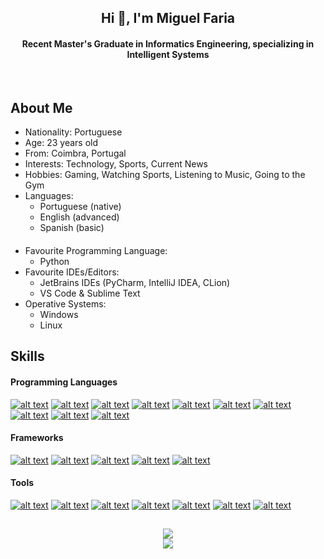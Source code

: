 <h2 align="center">Hi 👋, I'm Miguel Faria</h2>
<h4 align="center">Recent Master's Graduate in Informatics Engineering, specializing in Intelligent Systems</h4>
<br>

## About Me
- Nationality: Portuguese
- Age: 23 years old
- From: Coimbra, Portugal
- Interests: Technology, Sports, Current News  
- Hobbies: Gaming, Watching Sports, Listening to Music, Going to the Gym
- Languages:
  - Portuguese (native)
  - English (advanced)
  - Spanish (basic)
####
- Favourite Programming Language: 
  - Python
- Favourite IDEs/Editors: 
  - JetBrains IDEs (PyCharm, IntelliJ IDEA, CLion)
  - VS Code & Sublime Text
- Operative Systems:
  - Windows
  - Linux

## Skills
#### Programming Languages
[![alt text](https://skillicons.dev/icons?i=py "Python")](https://github.com/MiguelFaria57)
[![alt text](https://skillicons.dev/icons?i=java "Java")](https://github.com/MiguelFaria57)
[![alt text](https://skillicons.dev/icons?i=c "C")](https://github.com/MiguelFaria57)
[![alt text](https://skillicons.dev/icons?i=cs "C#")](https://github.com/MiguelFaria57)
[![alt text](https://skillicons.dev/icons?i=cpp "C++")](https://github.com/MiguelFaria57)
[![alt text](https://skillicons.dev/icons?i=react "React")](https://github.com/MiguelFaria57)
[![alt text](https://skillicons.dev/icons?i=js "JavaScript")](https://github.com/MiguelFaria57)
[![alt text](https://skillicons.dev/icons?i=html "HTML")](https://github.com/MiguelFaria57)
[![alt text](https://skillicons.dev/icons?i=matlab "MatLab")](https://github.com/MiguelFaria57)
[![alt text](https://skillicons.dev/icons?i=r "R")](https://github.com/MiguelFaria57)

#### Frameworks
[![alt text](https://skillicons.dev/icons?i=django "Django")](https://github.com/MiguelFaria57)
[![alt text](https://skillicons.dev/icons?i=spring "Spring")](https://github.com/MiguelFaria57)
[![alt text](https://skillicons.dev/icons?i=nodejs "NodeJS")](https://github.com/MiguelFaria57)
[![alt text](https://skillicons.dev/icons?i=nextjs "NextJS")](https://github.com/MiguelFaria57)
[![alt text](https://skillicons.dev/icons?i=postgres "PostgresSQL")](https://github.com/MiguelFaria57)

#### Tools
[![alt text](https://skillicons.dev/icons?i=git "Git")](https://github.com/MiguelFaria57)
[![alt text](https://skillicons.dev/icons?i=github "GitHub")](https://github.com/MiguelFaria57)
[![alt text](https://skillicons.dev/icons?i=gitlab "GitLab")](https://github.com/MiguelFaria57)
[![alt text](https://skillicons.dev/icons?i=docker "Docker")](https://github.com/MiguelFaria57)
[![alt text](https://skillicons.dev/icons?i=postman "Postman")](https://github.com/MiguelFaria57)
[![alt text](https://skillicons.dev/icons?i=unity "Unity")](https://github.com/MiguelFaria57)
[![alt text](https://skillicons.dev/icons?i=aws "AWS")](https://github.com/MiguelFaria57)


##
<p align="center">
  <a href="https://github.com/MiguelFaria57">
    <img src="https://github-readme-stats.vercel.app/api?username=MiguelFaria57&show_icons=true&theme=github_dark"/>
  </a>
  <br>
  <a href="https://github.com/MiguelFaria57">
    <img src="https://github-readme-stats.vercel.app/api/top-langs?username=MiguelFaria57&layout=compact&theme=github_dark"/>
  </a>
</p>
